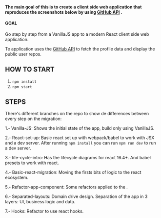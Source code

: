 #### The main goal of this is to create a client side web application that reproduces the screenshots below by using [GitHub API](https://developer.github.com/v3/) .

#### GOAL

Go step by step from a VanillaJS app to a modern React client side web application.

Te application uses the [GitHub API](https://developer.github.com/v3/) to fetch the profile data and display the public user repos.

## HOW TO START

1. `npm install`
2. `npm start`


## STEPS

There's different branches on the repo to show de differences between every step on the migration:

1.- Vanilla-JS: Shows the initial state of the app, build only using VanillaJS.

2.- React-set-up: Basic react set up with webpack/babel to work with JSX and a dev server.
    After running `npm install` you can run `npm run dev` to run a dev server.

3.- life-cycle-intro: Has the lifecycle diagrams for react 16.4+. And babel presets to work with react.

4.- Basic-react-migration: Moving the firsts bits of logic to the react ecosystem.

5.- Refactor-app-component: Some refactors applied to the <App />.

6.- Separated-layouts: Domain drive design. Separation of the app in 3 layers: UI, business logic and data.

7.- Hooks: Refactor to use react hooks.
